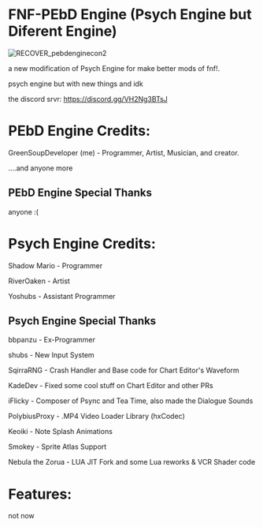 # FNF-PEbD Engine (Psych Engine but Diferent Engine)

![RECOVER_pebdenginecon2](https://user-images.githubusercontent.com/109924369/185455915-7c53de56-f366-4a05-8753-7bab21adcbf2.png)

a new modification of Psych Engine for make better mods of fnf!.

psych engine but with new things and idk

the discord srvr: https://discord.gg/VH2Ng3BTsJ

# PEbD Engine Credits:

   GreenSoupDeveloper (me) - Programmer, Artist, Musician, and creator.
   
   ....and anyone more
  
## PEbD Engine Special Thanks

   anyone :(
   
# Psych Engine Credits:

   Shadow Mario - Programmer
   
   RiverOaken - Artist
   
   Yoshubs - Assistant Programmer
   
## Psych Engine Special Thanks

   bbpanzu - Ex-Programmer
   
   shubs - New Input System
   
   SqirraRNG - Crash Handler and Base code for Chart Editor's Waveform
   
   KadeDev - Fixed some cool stuff on Chart Editor and other PRs
   
   iFlicky - Composer of Psync and Tea Time, also made the Dialogue Sounds  
   
   PolybiusProxy - .MP4 Video Loader Library (hxCodec)
   
   Keoiki - Note Splash Animations
   
   Smokey - Sprite Atlas Support
   
   Nebula the Zorua - LUA JIT Fork and some Lua reworks & VCR Shader code


# Features:



not now


